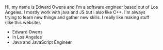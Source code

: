 Hi, my name is Edward Owens and I'm a software engineer based out of Los Angeles. 
I mostly work with java and JS but I also like C++. I'm always trying to learn 
new things and gather new skills. I really like making stuff (like this website).
* Edward Owens
* In Los Angeles
* Java and JavaScript Engineer